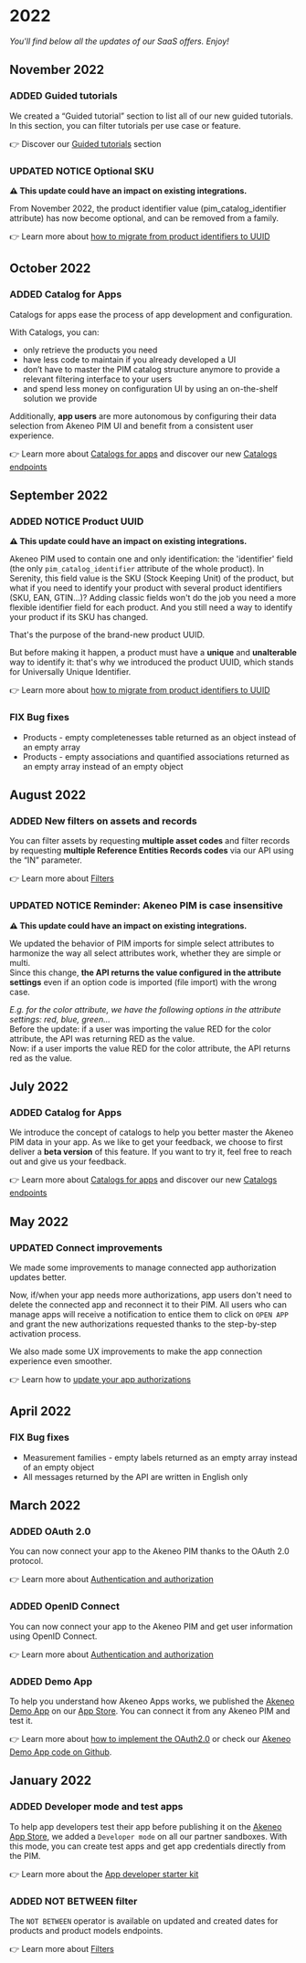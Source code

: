 # 2022

*You'll find below all the updates of our SaaS offers. Enjoy!*

## November 2022

### <span class="label label-news label-added">ADDED</span> Guided tutorials

We created a “Guided tutorial” section to list all of our new guided tutorials.  
In this section, you can filter tutorials per use case or feature.

👉 Discover our [Guided tutorials](/tutorials/homepage.html) section

### <span class="label label-news label-updated">UPDATED</span> <span class="label label-news label-notice">NOTICE</span> Optional SKU

**⚠️ This update could have an impact on existing integrations.** 

From November 2022, the product identifier value (pim_catalog_identifier attribute) has now become optional, and can be removed from a family.

👉 Learn more about [how to migrate from product identifiers to UUID](/getting-started/from-identifiers-to-uuid-7x/welcome.html) 


## October 2022 

### <span class="label label-news label-added">ADDED</span> Catalog for Apps

Catalogs for apps ease the process of app development and configuration.

With Catalogs, you can:
- only retrieve the products you need
- have less code to maintain if you already developed a UI
- don’t have to master the PIM catalog structure anymore to provide a relevant filtering interface to your users
- and spend less money on configuration UI by using an on-the-shelf solution we provide

Additionally, **app users** are more autonomous by configuring their data selection from Akeneo PIM UI and benefit from a consistent user experience.

👉 Learn more about [Catalogs for apps](/apps/catalogs.html) and discover our new [Catalogs endpoints](/api-reference-index.html#Catalogs)


## September 2022

### <span class="label label-news label-added">ADDED</span> <span class="label label-news label-notice">NOTICE</span> Product UUID

**⚠️ This update could have an impact on existing integrations.** 

Akeneo PIM used to contain one and only identification: the 'identifier' field (the only `pim_catalog_identifier` attribute of the whole product). In Serenity, this field value is the SKU (Stock Keeping Unit) of the product, but what if you need to identify your product with several product identifiers (SKU, EAN, GTIN...)? Adding classic fields won't do the job you need a more flexible identifier field for each product. And you still need a way to identify your product if its SKU has changed.

That's the purpose of the brand-new product UUID.

But before making it happen, a product must have a **unique** and **unalterable** way to identify it: that's why we introduced the product UUID, which stands for Universally Unique Identifier.

👉 Learn more about [how to migrate from product identifiers to UUID](/getting-started/from-identifiers-to-uuid-7x/welcome.html) 

### <span class="label label-news label-fix">FIX</span> Bug fixes
- Products - empty completenesses table returned as an object instead of an empty array
- Products - empty associations and quantified associations returned as an empty array instead of an empty object


## August 2022 

### <span class="label label-news label-added">ADDED</span> New filters on assets and records 

You can filter assets by requesting **multiple asset codes** and filter records by requesting **multiple Reference Entities Records codes** via our API using the “IN” parameter. 

👉 Learn more about [Filters](/documentation/filter.html)

### <span class="label label-news label-updated">UPDATED</span> <span class="label label-news label-notice">NOTICE</span> Reminder: Akeneo PIM is case insensitive

**⚠️ This update could have an impact on existing integrations.** 

We updated the behavior of PIM imports for simple select attributes to harmonize the way all select attributes work, whether they are simple or multi.  
Since this change, **the API returns the value configured in the attribute settings** even if an option code is imported (file import) with the wrong case.
    
*E.g. for the color attribute, we have the following options in the attribute settings: red, blue, green…*  
Before the update: if a user was importing the value RED for the color attribute, the API was returning RED as the value.  
Now: if a user imports the value RED for the color attribute, the API returns red as the value. 

## July 2022

### <span class="label label-news label-added">ADDED</span> Catalog for Apps

We introduce the concept of catalogs to help you better master the Akeneo PIM data in your app. 
As we like to get your feedback, we choose to first deliver a **beta version** of this feature. If you want to try it, feel free to reach out and give us your feedback.

👉 Learn more about [Catalogs for apps](/apps/catalogs.html) and discover our new [Catalogs endpoints](/api-reference-index.html#Catalogs)


## May 2022

### <span class="label label-news label-updated">UPDATED</span> Connect improvements
We made some improvements to manage connected app authorization updates better. 

Now, if/when your app needs more authorizations, app users don't need to delete the connected app and reconnect it to their PIM. All users who can manage apps will receive a notification to entice them to click on `OPEN APP` and grant the new authorizations requested thanks to the step-by-step activation process. 

We also made some UX improvements to make the app connection experience even smoother.

👉 Learn how to [update your app authorizations](/apps/authentication-and-authorization.html#update-authorization-and-authentication-scopes)

## April 2022

### <span class="label label-news label-fix">FIX</span> Bug fixes
- Measurement families - empty labels returned as an empty array instead of an empty object
- All messages returned by the API are written in English only


## March 2022

### <span class="label label-news label-added">ADDED</span> OAuth 2.0 

You can now connect your app to the Akeneo PIM thanks to the OAuth 2.0 protocol. 

👉 Learn more about [Authentication and authorization](/apps/authentication-and-authorization.html)


### <span class="label label-news label-added">ADDED</span> OpenID Connect

You can now connect your app to the Akeneo PIM and get user information using OpenID Connect.

👉 Learn more about [Authentication and authorization](/apps/authentication-and-authorization.html)


### <span class="label label-news label-added">ADDED</span> Demo App

To help you understand how Akeneo Apps works, we published the [Akeneo Demo App](https://apps.akeneo.com/extension/akeneo-demo-app) on our [App Store](https://apps.akeneo.com/). You can connect it from any Akeneo PIM and test it. 

👉 Learn more about [how to implement the OAuth2.0](/apps/authentication-and-authorization.html#getting-started-with-oauth-20) or check our [Akeneo Demo App code on Github](https://github.com/akeneo/demo-app). 


## January 2022

### <span class="label label-news label-added">ADDED</span> Developer mode and test apps

To help app developers test their app before publishing it on the [Akeneo App Store](https://apps.akeneo.com/), we added a `Developer mode` on all our partner sandboxes. 
With this mode, you can create test apps and get app credentials directly from the PIM.

👉 Learn more about the [App developer starter kit](/apps/overview.html#app-developer-starter-kit)

### <span class="label label-news label-added">ADDED</span> NOT BETWEEN filter

The `NOT BETWEEN` operator is available on updated and created dates for products and product models endpoints.

👉 Learn more about [Filters](/documentation/filter.html)
